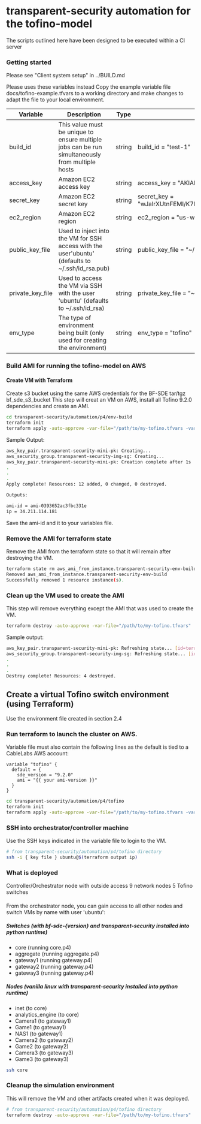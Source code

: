 # transparent-security automation for the tofino-model

The scripts outlined here have been designed to be executed within a CI server


### Getting started
Please see "Client system setup" in ../BUILD.md

Please uses these variables instead
Copy the example variable file docs/tofino-example.tfvars to a working
directory and make changes to adapt the file to your local environment.

| Variable         | Description                                                                                                                               | Type   | Example                                                 |
|------------------|-------------------------------------------------------------------------------------------------------------------------------------------|--------|---------------------------------------------------------|
| build_id         | This value must be unique to ensure multiple jobs  can be run simultaneously from multiple hosts                                          | string | build_id = "test-1"                                     |
| access_key       | Amazon EC2 access key                                                                                                                     | string | access_key = "AKIAIOSFODNN7EXAMPLE"                     |
| secret_key       | Amazon EC2 secret key                                                                                                                     | string | secret_key = "wJalrXUtnFEMI/K7MDENG/bPxRfiCYEXAMPLEKEY" |
| ec2_region       | Amazon EC2 region                                                                                                                         | string | ec2_region = "us-west-2"                                |
| public_key_file  | Used to inject into the VM for SSH access with the user'ubuntu' (defaults to ~/.ssh/id_rsa.pub)                                           | string | public_key_file = "~/.ssh/id_rsa.pub"                   |
| private_key_file | Used to access the VM via SSH with the user 'ubuntu' (defaults to ~/.ssh/id_rsa)                                                          | string | private_key_file = "~/.ssh/id_rsa"                      |
| env_type         | The type of environment being built (only used for creating the environment)                                                              | string | env_type = "tofino"                                    |

### Build AMI for running the tofino-model on AWS

#### Create VM with Terraform

Create s3 bucket using the same AWS credentials for the BF-SDE tar/tgz
bf_sde_s3_bucket
This step will creat an VM on AWS, install all Tofino 9.2.0 dependencies and create an AMI.

```bash
cd transparent-security/automation/p4/env-build
terraform init
terraform apply -auto-approve -var-file="/path/to/my-tofino.tfvars -var env_type=tofino -var bf_sde_s3_bucket={bucket name}"
```

Sample Output:

```bash
aws_key_pair.transparent-security-mini-pk: Creating...
aws_security_group.transparent-security-img-sg: Creating...
aws_key_pair.transparent-security-mini-pk: Creation complete after 1s
.
.
.
Apply complete! Resources: 12 added, 0 changed, 0 destroyed.

Outputs:

ami-id = ami-0393652ac3fbc331e
ip = 34.211.114.181
```

Save the ami-id and it to your variables file.

### Remove the AMI for terraform state

Remove the AMI from the terraform state so that it will remain after destroying the VM.

```bash
terraform state rm aws_ami_from_instance.transparent-security-env-build
Removed aws_ami_from_instance.transparent-security-env-build
Successfully removed 1 resource instance(s).
```

### Clean up the VM used to create the AMI

This step will remove everything except the AMI that was used to create the VM.

```bash
terraform destroy -auto-approve -var-file="/path/to/my-tofino.tfvars"
```

Sample output:

```bash
aws_key_pair.transparent-security-mini-pk: Refreshing state... [id=terraform-20191213203053435500000001]
aws_security_group.transparent-security-img-sg: Refreshing state... [id=sg-057e54e0162c6251a]
.
.
.
Destroy complete! Resources: 4 destroyed.
```

## Create a virtual Tofino switch environment (using Terraform)

Use the environment file created in section 2.4

### Run terraform to launch the cluster on AWS.

Variable file must also contain the following lines as the default is tied to
a CableLabs AWS account:
```hcl-terraform
variable "tofino" {
  default = {
    sde_version = "9.2.0"
    ami = "{{ your ami-version }}"
  }
}
```

```bash
cd transparent-security/automation/p4/tofino
terraform init
terraform apply -auto-approve -var-file="/path/to/my-tofino.tfvars -var bf_sde_s3_bucket={bucket name}"
```

### SSH into orchestrator/controller machine

Use the SSH keys indicated in the variable file to login to the VM.
```bash
# from transparent-security/automation/p4/tofino directory
ssh -i { key file } ubuntu@$(terraform output ip)
```

### What is deployed
Controller/Orchestrator node with outside access
9 network nodes
5 Tofino switches

####
From the orchestrator node, you can gain access to all other nodes and switch VMs
by name with user 'ubuntu':
##### Switches (with bf-sde-{version} and transparent-security installed into python runtime)
- core (running core.p4)
- aggregate (running aggregate.p4)
- gateway1 (running gateway.p4)
- gateway2 (running gateway.p4)
- gateway3 (running gateway.p4)

##### Nodes (vanilla linux with transparent-security installed into python runtime)
- inet (to core)
- analytics_engine (to core)
- Camera1 (to gateway1)
- Game1 (to gateway1)
- NAS1 (to gateway1)
- Camera2 (to gateway2)
- Game2 (to gateway2)
- Camera3 (to gateway3)
- Game3 (to gateway3)

```bash
ssh core
```

### Cleanup the simulation environment

This will remove the VM and other artifacts created when it was deployed.

```bash
# from transparent-security/automation/p4/tofino directory
terraform destroy -auto-approve -var-file="/path/to/my-tofino.tfvars"
```
